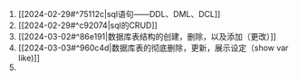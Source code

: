 1. [[2024-02-29#^75112c|sql语句——DDL、DML、DCL]]
2. [[2024-02-29#^c92074|sql的CRUD]]
3. [[2024-03-02#^86e191|数据库表结构的创建，删除，以及添加（更改）]]
4. [[2024-03-03#^960c4d|数据库表的彻底删除，更新，展示设定（show var like)]]
5. 